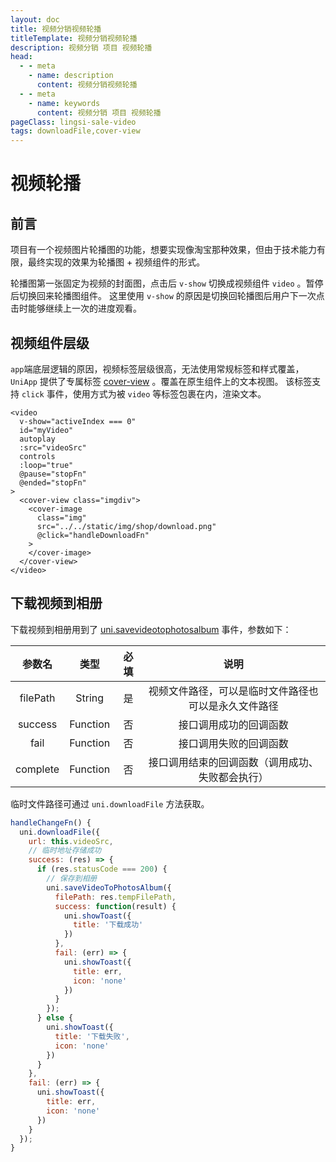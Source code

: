 ```yaml
---
layout: doc
title: 视频分销视频轮播
titleTemplate: 视频分销视频轮播
description: 视频分销 项目 视频轮播
head:
  - - meta
    - name: description
      content: 视频分销视频轮播
  - - meta
    - name: keywords
      content: 视频分销 项目 视频轮播
pageClass: lingsi-sale-video
tags: downloadFile,cover-view
---
```


# 视频轮播

## 前言

项目有一个视频图片轮播图的功能，想要实现像淘宝那种效果，但由于技术能力有限，最终实现的效果为轮播图 + 视频组件的形式。

轮播图第一张固定为视频的封面图，点击后 `v-show` 切换成视频组件 `video` 。暂停后切换回来轮播图组件。
这里使用 `v-show` 的原因是切换回轮播图后用户下一次点击时能够继续上一次的进度观看。

## 视频组件层级

`app`端底层逻辑的原因，视频标签层级很高，无法使用常规标签和样式覆盖，`UniApp` 提供了专属标签 [cover-view](https://uniapp.dcloud.net.cn/component/cover-view.html#cover-view) 。覆盖在原生组件上的文本视图。
该标签支持 `click` 事件，使用方式为被 `video` 等标签包裹在内，渲染文本。

```vue
<video
  v-show="activeIndex === 0"
  id="myVideo"
  autoplay
  :src="videoSrc"
  controls
  :loop="true"
  @pause="stopFn"
  @ended="stopFn"
>
  <cover-view class="imgdiv">
    <cover-image
      class="img"
      src="../../static/img/shop/download.png"
      @click="handleDownloadFn"
    >
    </cover-image>
  </cover-view>
</video>
```

## 下载视频到相册

下载视频到相册用到了 [uni.savevideotophotosalbum](https://uniapp.dcloud.net.cn/api/media/video.html#savevideotophotosalbum) 事件，参数如下：

|  参数名  |   类型   | 必填 |                         说明                         |
| :------: | :------: | :--: | :--------------------------------------------------: |
| filePath |  String  |  是  | 视频文件路径，可以是临时文件路径也可以是永久文件路径 |
| success  | Function |  否  |                接口调用成功的回调函数                |
|   fail   | Function |  否  |                接口调用失败的回调函数                |
| complete | Function |  否  |   接口调用结束的回调函数（调用成功、失败都会执行）   |

临时文件路径可通过 `uni.downloadFile` 方法获取。

```javascript
handleChangeFn() {
  uni.downloadFile({
    url: this.videoSrc,
    // 临时地址存储成功
    success: (res) => {
      if (res.statusCode === 200) {
        // 保存到相册
        uni.saveVideoToPhotosAlbum({
          filePath: res.tempFilePath,
          success: function(result) {
            uni.showToast({
              title: '下载成功'
            })
          },
          fail: (err) => {
            uni.showToast({
              title: err,
              icon: 'none'
            })
          }
        });
      } else {
        uni.showToast({
          title: '下载失败',
          icon: 'none'
        })
      }
    },
    fail: (err) => {
      uni.showToast({
        title: err,
        icon: 'none'
      })
    }
  });
}
```

